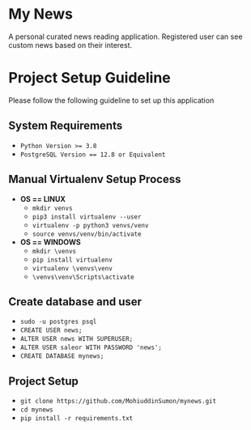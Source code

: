 # My News 
A personal curated news reading application. Registered user can see custom news based on their interest.

# Project Setup Guideline
Please follow the following guideline to set up this application

## System Requirements
* `Python Version >= 3.8`
* `PostgreSQL Version == 12.8 or Equivalent`

## Manual Virtualenv Setup Process
* **OS == LINUX**
  * `mkdir venvs`
  * `pip3 install virtualenv --user`
  * `virtualenv -p python3 venvs/venv`
  * `source venvs/venv/bin/activate`
* **OS == WINDOWS**
  * `mkdir \venvs`
  * `pip install virtualenv`
  * `virtualenv \venvs\venv`
  * `\venvs\venv\Scripts\activate`
  
## Create database and user
  * `sudo -u postgres psql`
  * `CREATE USER news;`
  * `ALTER USER news WITH SUPERUSER;`
  * `ALTER USER saleor WITH PASSWORD 'news';`
  * `CREATE DATABASE mynews;`

## Project Setup
* `git clone https://github.com/MohiuddinSumon/mynews.git`
* `cd mynews`
* `pip install -r requirements.txt`
